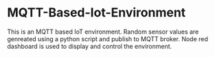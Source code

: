 # MQTT-Based-Iot-Environment
This is an MQTT based IoT environment. Random sensor values are genreated using a python script and publish to MQTT broker. Node red dashboard is used to display and control the environment.
